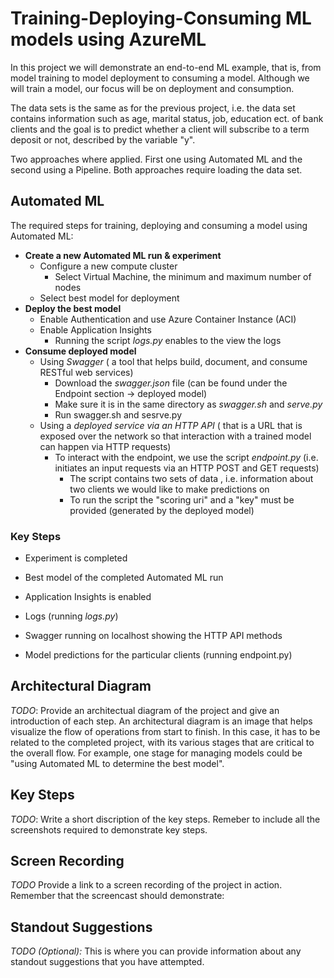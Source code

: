 # Training-Deploying-Consuming ML models using AzureML

In this project we will demonstrate an end-to-end ML example, that is, from model training to model deployment to consuming a model. Although we will train a model, our focus will be on deployment and consumption.  

The data sets is the same as for the previous project, i.e. the data set contains information such as age, marital status, job, education ect. of bank clients and the goal is to predict whether a client will subscribe to a term deposit or not, described by the variable "y". 

Two approaches where applied. First one using Automated ML and the second using a Pipeline. Both approaches require loading the data set. 

## Automated ML 
The required steps for training, deploying and consuming a model using Automated ML:
- **Create a new Automated ML run & experiment** 
	- Configure a new compute cluster
		- Select Virtual Machine, the minimum and maximum number of nodes
	- Select best model for deployment
- **Deploy the best model** 
	- Enable Authentication and use Azure Container Instance (ACI)
	- Enable Application Insights
		- Running the script *logs.py* enables to the view the logs 
- **Consume deployed model**
	- Using *Swagger* ( a tool that helps build, document, and consume RESTful web services)
		- Download the *swagger.json* file (can be found under the Endpoint section -> deployed model)
		- Make sure it is in the same directory as *swagger.sh* and *serve.py*
		-  Run swagger.sh and sesrve.py 
	- Using a *deployed service via an HTTP API* ( that is a URL that is exposed over the network so that interaction with a trained model can happen via HTTP requests)
		-  To interact with the endpoint, we use the script *endpoint.py* (i.e. initiates an input requests via an HTTP POST and GET requests)
			- The script contains two sets of data , i.e. information about two clients we would like to make predictions on 
			- To run the script the "scoring uri" and a "key" must be provided (generated by the deployed model)
  
 ### Key Steps 
- Experiment is completed

- Best model of the completed Automated ML run

- Application Insights is enabled

- Logs (running *logs.py*)

- Swagger running on localhost showing the HTTP API methods 

- Model predictions for the particular clients (running endpoint.py) 


## Architectural Diagram
*TODO*: Provide an architectual diagram of the project and give an introduction of each step. An architectural diagram is an image that helps visualize the flow of operations from start to finish. In this case, it has to be related to the completed project, with its various stages that are critical to the overall flow. For example, one stage for managing models could be "using Automated ML to determine the best model". 

## Key Steps
*TODO*: Write a short discription of the key steps. Remeber to include all the screenshots required to demonstrate key steps. 

## Screen Recording
*TODO* Provide a link to a screen recording of the project in action. Remember that the screencast should demonstrate:

## Standout Suggestions
*TODO (Optional):* This is where you can provide information about any standout suggestions that you have attempted.
